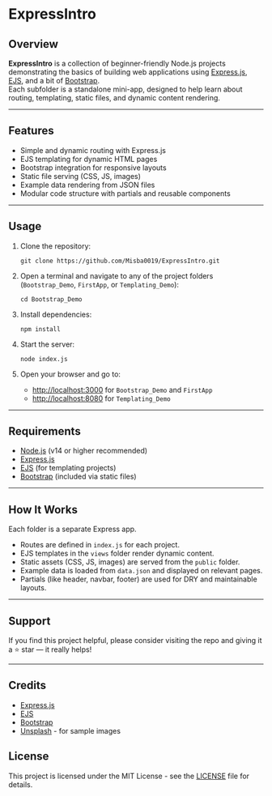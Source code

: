 # ExpressIntro

## Overview

**ExpressIntro** is a collection of beginner-friendly Node.js projects demonstrating the basics of building web applications using [Express.js](https://expressjs.com/), [EJS](https://ejs.co/), and a bit of [Bootstrap](https://getbootstrap.com/).  
Each subfolder is a standalone mini-app, designed to help learn about routing, templating, static files, and dynamic content rendering.

---

## Features

- Simple and dynamic routing with Express.js
- EJS templating for dynamic HTML pages
- Bootstrap integration for responsive layouts
- Static file serving (CSS, JS, images)
- Example data rendering from JSON files
- Modular code structure with partials and reusable components

---

## Usage

1. Clone the repository:
    ```
    git clone https://github.com/Misba0019/ExpressIntro.git
    ```

2. Open a terminal and navigate to any of the project folders (`Bootstrap_Demo`, `FirstApp`, or `Templating_Demo`):
    ```
    cd Bootstrap_Demo
    ```

3. Install dependencies:
    ```
    npm install
    ```

4. Start the server:
    ```
    node index.js
    ```

5. Open your browser and go to:
    - [http://localhost:3000](http://localhost:3000) for `Bootstrap_Demo` and `FirstApp`
    - [http://localhost:8080](http://localhost:8080) for `Templating_Demo`

---

## Requirements

- [Node.js](https://nodejs.org/) (v14 or higher recommended)
- [Express.js](https://expressjs.com/)
- [EJS](https://ejs.co/) (for templating projects)
- [Bootstrap](https://getbootstrap.com/) (included via static files)

---

## How It Works

Each folder is a separate Express app.
- Routes are defined in `index.js` for each project.
- EJS templates in the `views` folder render dynamic content.
- Static assets (CSS, JS, images) are served from the `public` folder.
- Example data is loaded from `data.json` and displayed on relevant pages.
- Partials (like header, navbar, footer) are used for DRY and maintainable layouts.

---

## Support
If you find this project helpful, please consider visiting the repo and giving it a ⭐ star — it really helps!

---

## Credits

- [Express.js](https://expressjs.com/)
- [EJS](https://ejs.co/)
- [Bootstrap](https://getbootstrap.com/)
- [Unsplash](https://unsplash.com/) - for sample images

## License

This project is licensed under the MIT License - see the [LICENSE](LICENSE) file for details.